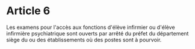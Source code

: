 # Article 6

Les examens pour l'accès aux fonctions d'élève infirmier ou d'élève infirmière psychiatrique sont ouverts par arrêté du préfet du département siège du ou des établissements où des postes sont à pourvoir.

